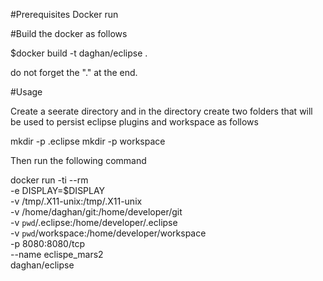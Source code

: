 #Prerequisites
Docker run

#Build the docker as follows

$docker build -t daghan/eclipse .

do not forget the "." at the end.

#Usage

Create a seerate directory and in the directory create two folders that will be used to persist eclipse plugins and workspace as follows

mkdir -p .eclipse
mkdir -p workspace


Then run the following command 

docker run -ti --rm \
           -e DISPLAY=$DISPLAY \
           -v /tmp/.X11-unix:/tmp/.X11-unix \
           -v /home/daghan/git:/home/developer/git \
           -v `pwd`/.eclipse:/home/developer/.eclipse \
           -v `pwd`/workspace:/home/developer/workspace \
           -p 8080:8080/tcp \
           --name eclispe_mars2 \
           daghan/eclipse

